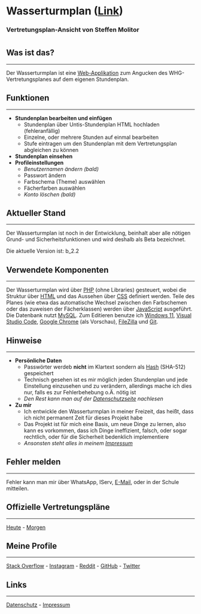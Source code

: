 # Wasserturmplan ([Link](https://wasserturmplan.steffenmolitor.de "Wasserturmplan"))
### Vertretungsplan-Ansicht von Steffen Molitor
#
## Was ist das?
---
Der Wasserturmplan ist eine [Web-Applikation](https://de.wikipedia.org/wiki/Webanwendung "Wikipedia") zum Angucken des WHG-Vertretungsplanes auf dem eigenen Stundenplan.

## Funktionen
---
* **Stundenplan bearbeiten und einfügen**
     * Stundenplan über Untis-Stundenplan HTML hochladen (fehleranfällig)
     * Einzelne, oder mehrere Stunden auf einmal bearbeiten
     * Stufe eintragen um den Stundenplan mit dem Vertretungsplan abgleichen zu können
*  **Stundenplan einsehen**
*  **Profileinstellungen**
     * *Benutzernamen ändern (bald)*
     * Passwort ändern
     * Farbschema (Theme) auswählen
     * Fächerfarben auswählen
     * *Konto löschen (bald)*

## Aktueller Stand
---
Der Wasserturmplan ist noch in der Entwicklung, beinhalt aber alle nötigen Grund- und Sicherheitsfunktionen und wird deshalb als Beta bezeichnet.

Die aktuelle Version ist: b_2.2

## Verwendete Komponenten
---
Der Wasserturmplan wird über [PHP](https://de.wikipedia.org/wiki/PHP "Wikipedia") (ohne Libraries) gesteuert, wobei die Struktur über [HTML](https://de.wikipedia.org/wiki/Hypertext_Markup_Language "Wikipedia") und das Aussehen über [CSS](https://de.wikipedia.org/wiki/Cascading_Style_Sheets "Wikipedia") definiert werden. Teile des Planes (wie etwa das automatische Wechsel zwischen den Farbschemen oder das zuweisen der Fächerklassen) werden über [JavaScript](https://de.wikipedia.org/wiki/JavaScript "Wikipedia") ausgeführt. Die Datenbank nutzt [MySQL](https://de.wikipedia.org/wiki/MySQL "Wikipedia"). Zum Editieren benutze ich [Windows 11](https://de.wikipedia.org/wiki/Microsoft_Windows_11 "Wikipedia"), [Visual Studio Code](https://de.wikipedia.org/wiki/Visual_Studio_Code "Wikipedia"), [Google Chrome](https://de.wikipedia.org/wiki/Google_Chrome "Wikipedia") (als Vorschau), [FileZilla](https://de.wikipedia.org/wiki/FileZilla "Wikipedia") und [Git](https://de.wikipedia.org/wiki/Git "Wikipedia").

## Hinweise
---
* **Persönliche Daten**
    * Passwörter werdeb **nicht** im Klartext sondern als [Hash](https://de.wikipedia.org/wiki/Kryptographische_Hashfunktion "Wikipedia") (SHA-512) gespeichert
    * Technisch gesehen ist es mir möglich jeden Stundenplan und jede Einstellung einzusehen und zu verändern, allerdings mache ich dies nur, falls es zur Fehlerbehebung o.Ä. nötig ist
    * *Den Rest kann man auf der [Datenschutzseite](https://wasserturmplan.steffenmolitor.de/datenschutz "Wasserturmplan - Datenschutz") nachlesen*
* **Zu mir**
    * Ich entwickle den Wasserturmplan in meiner Freizeit, das heißt, dass ich nicht permanent Zeit für dieses Projekt habe
    * Das Projekt ist für mich eine Basis, um neue Dinge zu lernen, also kann es vorkommen, dass ich Dinge ineffizient, falsch, oder sogar rechtlich, oder für die Sicherheit bedenklich implementiere
    * *Ansonsten steht alles in meinem [Impressum](https://wasserturmplan.steffenmolitor.de/impressum "Wasserturmplan - Impressum")*

## Fehler melden
---
Fehler kann man mir über WhatsApp, IServ, [E-Mail](mailto:steffen@domain.tld "steffen@domain.tld"), oder in der Schule mitteilen.

## Offizielle Vertretungspläne
---
[Heute](https://whg.ms.de/iserv/infodisplay/file/151/infodisplay/0/infoUpload/vertrSuSIserv/heute/subst_001.htm "whg.ms.de") - [Morgen](https://whg.ms.de/iserv/infodisplay/file/151/infodisplay/0/infoUpload/vertrSuSIserv/heute+1/subst_001.htm "whg.ms.de")

## Meine Profile
---
[Stack Overflow](https://stackoverflow.com/users/17940525/stefvron "Stefvron") - 
[Instagram](https://www.instagram.com/stffn05/ "stffn05") - 
[Reddit](https://www.reddit.com/user/Stefvron "Stefvron") - 
[GitHub](https://github.com/Stefvron "Stefvron") - 
[Twitter](https://twitter.com/Stefvron "Stefvron")

## Links
---
[Datenschutz](https://wasserturmplan.steffenmolitor.de/datenschutz "Wasserturmplan - Datenschutz") - 
[Impressum](https://wasserturmplan.steffenmolitor.de/impressum "Wasserturmplan - Impressum")